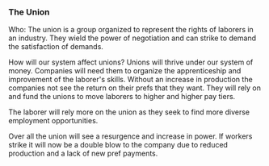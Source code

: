 ### The Union



Who: The union is a group organized to represent the rights of laborers in an industry. They wield the power of negotiation and can strike to demand the satisfaction of demands.



How will our system affect unions? Unions will thrive under our system of money. Companies will need them to organize the apprenticeship and improvement of the laborer's skills. Without an increase in production the companies not see the return on their prefs that they want. They will rely on and fund the unions to move laborers to higher and higher pay tiers.



The laborer will rely more on the union as they seek to find more diverse employment opportunities.



Over all the union will see a resurgence and increase in power. If workers strike it will now be a double blow to the company due to reduced production and a lack of new pref payments.
